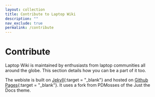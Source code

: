 ```yaml
---
layout: collection
title: Contribute to Laptop Wiki
description: ""
nav_exclude: true
permalink: /contribute
---
```


# Contribute
Laptop Wiki is maintained by enthusiasts from laptop communities all around the globe. This section details how you can be a part of it too.

The webiste is built on [Jekyll](https://jekyllrb.com){:target = "_blank"} and hosted on [Github Pages](https://pages.github.com){:target = "_blank"}. It uses a fork from PDMosses of the Just the Docs theme.

